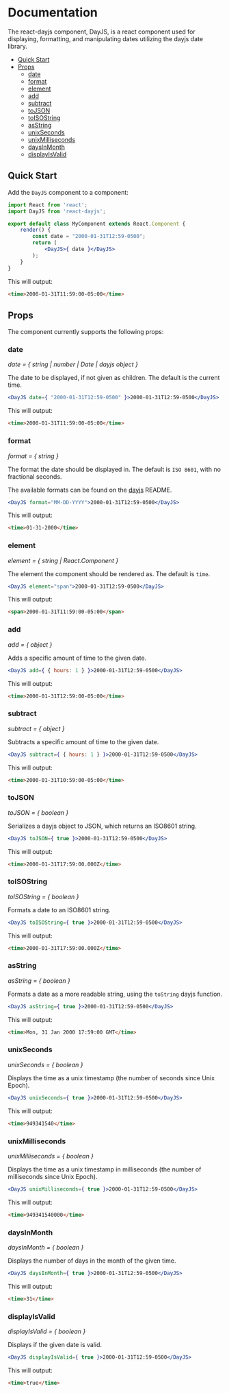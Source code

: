 # Documentation

The react-dayjs component, DayJS, is a react component used for displaying, formatting, and manipulating dates utilizing the dayjs date library.

* [Quick Start](#quick-start)
* [Props](#props)
    * [date](#date)
    * [format](#format)
    * [element](#element)
    * [add](#add)
    * [subtract](#subtract)
    * [toJSON](#tojson)
    * [toISOString](#toisostring)
    * [asString](#asString)
    * [unixSeconds](#unixseconds)
    * [unixMilliseconds](#unixmilliseconds)
    * [daysInMonth](#daysinmonth)
    * [displayIsValid](#displayisvalid)

## Quick Start
Add the `DayJS` component to a component:

```jsx
import React from 'react';
import DayJS from 'react-dayjs';

export default class MyComponent extends React.Component {
    render() {
        const date = "2000-01-31T12:59-0500";
        return (
            <DayJS>{ date }</DayJS>
        );
    }
}
```

This will output:

```html
<time>2000-01-31T11:59:00-05:00</time>
```

## Props
The component currently supports the following props:

### date

_date = { string | number | Date | dayjs object }_

The date to be displayed, if not given as children. The default is the current time.

```jsx
<DayJS date={ "2000-01-31T12:59-0500" }>2000-01-31T12:59-0500</DayJS>
```

This will output:

```html
<time>2000-01-31T11:59:00-05:00</time>
```

### format

_format = { string }_

The format the date should be displayed in. The default is `ISO 8601`, with no fractional seconds.

The available formats can be found on the [dayjs][dayjs] README.

```jsx
<DayJS format="MM-DD-YYYY">2000-01-31T12:59-0500</DayJS>
```

This will output:

```html
<time>01-31-2000</time>
```

### element

_element = { string | React.Component }_

The element the component should be rendered as. The default is `time`.

```jsx
<DayJS element="span">2000-01-31T12:59-0500</DayJS>
```

This will output:

```html
<span>2000-01-31T11:59:00-05:00</span>
```

### add
_add = { object }_

Adds a specific amount of time to the given date.

```jsx
<DayJS add={ { hours: 1 } }>2000-01-31T12:59-0500</DayJS>
```

This will output:

```html
<time>2000-01-31T12:59:00-05:00</time>
```

### subtract
_subtract = { object }_

Subtracts a specific amount of time to the given date.

```jsx
<DayJS subtract={ { hours: 1 } }>2000-01-31T12:59-0500</DayJS>
```

This will output:

```html
<time>2000-01-31T10:59:00-05:00</time>
```

### toJSON
_toJSON = { boolean }_

Serializes a dayjs object to JSON, which returns an ISO8601 string. 

```jsx
<DayJS toJSON={ true }>2000-01-31T12:59-0500</DayJS>
```

This will output:

```html
<time>2000-01-31T17:59:00.000Z</time>
```

### toISOString
_toISOString = { boolean }_

Formats a date to an ISO8601 string. 

```jsx
<DayJS toISOString={ true }>2000-01-31T12:59-0500</DayJS>
```

This will output:

```html
<time>2000-01-31T17:59:00.000Z</time>
```

### asString
_asString = { boolean }_

Formats a date as a more readable string, using the `toString` dayjs function.

```jsx
<DayJS asString={ true }>2000-01-31T12:59-0500</DayJS>
```

This will output:

```html
<time>Mon, 31 Jan 2000 17:59:00 GMT</time>
```

### unixSeconds
_unixSeconds = { boolean }_

Displays the time as a unix timestamp (the number of seconds since Unix Epoch).

```jsx
<DayJS unixSeconds={ true }>2000-01-31T12:59-0500</DayJS>
```

This will output:

```html
<time>949341540</time>
```

### unixMilliseconds
_unixMilliseconds = { boolean }_

Displays the time as a unix timestamp in milliseconds (the number of milliseconds since Unix Epoch).

```jsx
<DayJS unixMilliseconds={ true }>2000-01-31T12:59-0500</DayJS>
```

This will output:

```html
<time>949341540000</time>
```

### daysInMonth
_daysInMonth = { boolean }_

Displays the number of days in the month of the given time.

```jsx
<DayJS daysInMonth={ true }>2000-01-31T12:59-0500</DayJS>
```

This will output:

```html
<time>31</time>
```

### displayIsValid
_displayIsValid = { boolean }_

Displays if the given date is valid.

```jsx
<DayJS displayIsValid={ true }>2000-01-31T12:59-0500</DayJS>
```

This will output:

```html
<time>true</time>
```

[dayjs]: https://github.com/xx45/dayjs#format
